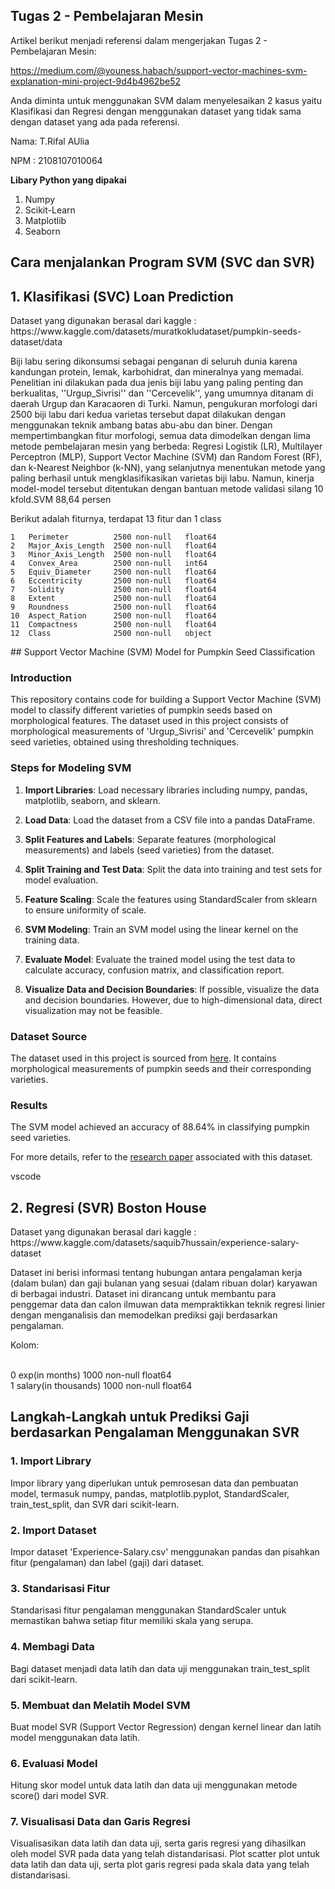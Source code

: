 ## Tugas 2 - Pembelajaran Mesin

Artikel berikut menjadi referensi dalam mengerjakan Tugas 2 - Pembelajaran Mesin:

<a herf>https://medium.com/@youness.habach/support-vector-machines-svm-explanation-mini-project-9d4b4962be52</href>

<p>Anda diminta untuk menggunakan SVM dalam menyelesaikan 2 kasus yaitu Klasifikasi dan Regresi dengan menggunakan dataset yang tidak sama dengan dataset yang ada pada referensi.<p></p>

<p>Nama: T.Rifal AUlia</p>
<p></p>NPM : 2108107010064</p>

**Libary Python yang dipakai**

1. Numpy
2. Scikit-Learn
3. Matplotlib
4. Seaborn

## Cara menjalankan Program SVM (SVC dan SVR)

## 1. Klasifikasi (SVC) Loan Prediction

  <p>Dataset yang digunakan berasal dari kaggle : https://www.kaggle.com/datasets/muratkokludataset/pumpkin-seeds-dataset/data</p>
  <p>Biji labu sering dikonsumsi sebagai penganan di seluruh dunia karena kandungan protein, lemak, karbohidrat, dan mineralnya yang memadai. Penelitian ini dilakukan pada dua jenis biji labu yang paling penting dan berkualitas, ''Urgup_Sivrisi'' dan ''Cercevelik'', yang umumnya ditanam di daerah Urgup dan Karacaoren di Turki. Namun, pengukuran morfologi dari 2500 biji labu dari kedua varietas tersebut dapat dilakukan dengan menggunakan teknik ambang batas abu-abu dan biner. Dengan mempertimbangkan fitur morfologi, semua data dimodelkan dengan lima metode pembelajaran mesin yang berbeda: Regresi Logistik (LR), Multilayer Perceptron (MLP), Support Vector Machine (SVM) dan Random Forest (RF), dan k-Nearest Neighbor (k-NN), yang selanjutnya menentukan metode yang paling berhasil untuk mengklasifikasikan varietas biji labu. Namun, kinerja model-model tersebut ditentukan dengan bantuan metode validasi silang 10 kfold.SVM 88,64 persen

</p>
<p>Berikut adalah fiturnya, terdapat 13 fitur dan 1 class</p>
   
    1   Perimeter          2500 non-null   float64
    2   Major_Axis_Length  2500 non-null   float64
    3   Minor_Axis_Length  2500 non-null   float64
    4   Convex_Area        2500 non-null   int64  
    5   Equiv_Diameter     2500 non-null   float64
    6   Eccentricity       2500 non-null   float64
    7   Solidity           2500 non-null   float64
    8   Extent             2500 non-null   float64
    9   Roundness          2500 non-null   float64
    10  Aspect_Ration      2500 non-null   float64
    11  Compactness        2500 non-null   float64
    12  Class              2500 non-null   object

<p>
      ## Support Vector Machine (SVM) Model for Pumpkin Seed Classification

### Introduction
This repository contains code for building a Support Vector Machine (SVM) model to classify different varieties of pumpkin seeds based on morphological features. The dataset used in this project consists of morphological measurements of 'Urgup_Sivrisi' and 'Cercevelik' pumpkin seed varieties, obtained using thresholding techniques.

### Steps for Modeling SVM
1. **Import Libraries**: Load necessary libraries including numpy, pandas, matplotlib, seaborn, and sklearn.
   
2. **Load Data**: Load the dataset from a CSV file into a pandas DataFrame.
   
3. **Split Features and Labels**: Separate features (morphological measurements) and labels (seed varieties) from the dataset.
   
4. **Split Training and Test Data**: Split the data into training and test sets for model evaluation.
   
5. **Feature Scaling**: Scale the features using StandardScaler from sklearn to ensure uniformity of scale.
   
6. **SVM Modeling**: Train an SVM model using the linear kernel on the training data.
   
7. **Evaluate Model**: Evaluate the trained model using the test data to calculate accuracy, confusion matrix, and classification report.
   
8. **Visualize Data and Decision Boundaries**: If possible, visualize the data and decision boundaries. However, due to high-dimensional data, direct visualization may not be feasible.

### Dataset Source
The dataset used in this project is sourced from [here](https://www.muratkoklu.com/datasets/). It contains morphological measurements of pumpkin seeds and their corresponding varieties.

### Results
The SVM model achieved an accuracy of 88.64% in classifying pumpkin seed varieties.

For more details, refer to the [research paper](https://link.springer.com/content/pdf/10.1007/s10722-021-01226-0.pdf) associated with this dataset.

vscode</p>

## 2. Regresi (SVR) Boston House

   <p>Dataset yang digunakan berasal dari kaggle : https://www.kaggle.com/datasets/saquib7hussain/experience-salary-dataset</p>

   <p>
    Dataset ini berisi informasi tentang hubungan antara pengalaman kerja (dalam bulan) dan gaji bulanan yang sesuai (dalam ribuan dolar) karyawan di berbagai industri. Dataset ini dirancang untuk membantu para penggemar data dan calon ilmuwan data mempraktikkan teknik regresi linier dengan menganalisis dan memodelkan prediksi gaji berdasarkan pengalaman.
   </p>

<p>   
   Kolom:

<br> 0 exp(in months) 1000 non-null float64
<br> 1 salary(in thousands) 1000 non-null float64

</p>

   ## Langkah-Langkah untuk Prediksi Gaji berdasarkan Pengalaman Menggunakan SVR

### 1. Import Library
Impor library yang diperlukan untuk pemrosesan data dan pembuatan model, termasuk numpy, pandas, matplotlib.pyplot, StandardScaler, train_test_split, dan SVR dari scikit-learn.

### 2. Import Dataset
Impor dataset 'Experience-Salary.csv' menggunakan pandas dan pisahkan fitur (pengalaman) dan label (gaji) dari dataset.

### 3. Standarisasi Fitur
Standarisasi fitur pengalaman menggunakan StandardScaler untuk memastikan bahwa setiap fitur memiliki skala yang serupa.

### 4. Membagi Data
Bagi dataset menjadi data latih dan data uji menggunakan train_test_split dari scikit-learn.

### 5. Membuat dan Melatih Model SVM
Buat model SVR (Support Vector Regression) dengan kernel linear dan latih model menggunakan data latih.

### 6. Evaluasi Model
Hitung skor model untuk data latih dan data uji menggunakan metode score() dari model SVR.

### 7. Visualisasi Data dan Garis Regresi
Visualisasikan data latih dan data uji, serta garis regresi yang dihasilkan oleh model SVR pada data yang telah distandarisasi. Plot scatter plot untuk data latih dan data uji, serta plot garis regresi pada skala data yang telah distandarisasi.

